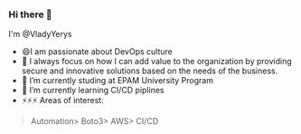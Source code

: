 ### Hi there 👋

<!--
**VladyYerys/vladyyerys** is a ✨ _special_ ✨ repository because its `README.md` (this file) appears on your GitHub profile.

Here are some ideas to get you started:

- 🔭 I’m currently working on ...
- 🌱 I’m currently learning ...
- 👯 I’m looking to collaborate on ...
- 🤔 I’m looking for help with ...
- 💬 Ask me about ...
- 📫 How to reach me: ...
- 😄 Pronouns: ...
- ⚡ Fun fact: ...
-->

I'm @VladyYerys
- 😄I am passionate about DevOps culture
- 👯 I always focus on how I can add value to the organization by providing secure and innovative solutions based on the needs of the business.
- 🔭 I’m currently studing at EPAM University Program
- 🌱 I’m currently learning CI/CD piplines
- ⚡⚡⚡ Areas of interest:
> Automation> Boto3> AWS> CI/CD
